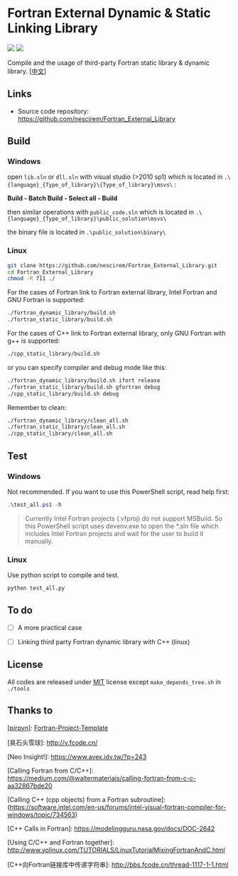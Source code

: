 # Fortran External Dynamic & Static Linking  Library

![](https://img.shields.io/badge/platform-linux%20|%20windows-lightgrey.svg) ![](https://img.shields.io/badge/license-MIT-blue.svg)

Compile and the usage of third-party Fortran static library & dynamic library. [[中文](./README_cn.md)]



## Links

* Source code repository: https://github.com/nescirem/Fortran_External_Library



## Build

### Windows

open `lib.sln` or `dll.sln` with visual studio (>2010 sp1)  which is located in `.\{language}_{Type_of_library}\{Type_of_library}\msvs\` :

**Build - Batch Build - Select all - Build**

then similar operations with `public_code.sln` which is located in `.\{language}_{Type_of_library}\public_solution\msvs\` 

the binary file is located in `.\public_solution\binary\`

### Linux

```bash
git clone https://github.com/nescirem/Fortran_External_Library.git
cd Fortran_External_Library
chmod -R 711 ./
```

For the cases of Fortran link to Fortran external library, Intel Fortran and GNU Fortran is supported:

```bash
./fortran_dynamic_library/build.sh
./fortran_static_library/build.sh
```
For the cases of C++ link to Fortran external library, only GNU Fortran with g++ is supported:

```bash
./cpp_static_library/build.sh
```

or you can specify compiler and debug mode like this:

```bash
./fortran_dynamic_library/build.sh ifort release
./fortran_static_library/build.sh gfortran debug
./cpp_static_library/build.sh debug
```

Remember to clean:

```bash
./fortran_dynamic_library/clean_all.sh
./fortran_static_library/clean_all.sh
./cpp_static_library/clean_all.sh
```



## Test

### Windows

Not recommended. If you want to use this PowerShell script, read help first:

```powershell
.\test_all.ps1 -h
```

>  Currently Intel Fortran projects (.vfproj) do not support MSBuild. So this PowerShell script uses devenv.exe to open the *.sln file which includes Intel Fortran projects and wait for the user to build it manually.

### Linux

Use python script to compile and test.

```python
python test_all.py
```



## To do

- [ ] A more practical case
- [ ] Linking third party Fortran dynamic library with C++ (linux)



## License

All codes are released under [MIT](./LICENSE) license except `make_depends_tree.sh` in `./tools`



## Thanks to

[[pirpyn](https://github.com/pirpyn)]:  [Fortran-Project-Template](https://github.com/pirpyn/Fortran-Project-Template)

\[臭石头雪球]: http://v.fcode.cn/

\[Neo Insight!]: https://www.avex.idv.tw/?p=243

\[Calling Fortran from C/C++]: https://medium.com/@waltermateriais/calling-fortran-from-c-c-aa32867bde20

\[Calling C++ (cpp objects) from a Fortran subroutine]: (https://software.intel.com/en-us/forums/intel-visual-fortran-compiler-for-windows/topic/734563)

\[C++ Calls in Fortran]: https://modelingguru.nasa.gov/docs/DOC-2642

\[Using C/C++ and Fortran together]: http://www.yolinux.com/TUTORIALS/LinuxTutorialMixingFortranAndC.html

\[C++向Fortran链接库中传递字符串]: http://bbs.fcode.cn/thread-1117-1-1.html

